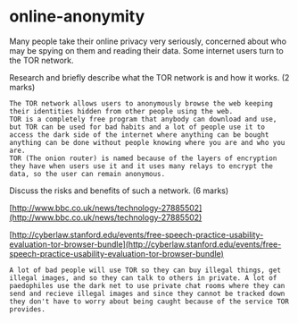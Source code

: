 online-anonymity
================

Many people take their online privacy very seriously, concerned about who may be spying on them and reading their data. Some internet users turn to the TOR network.

Research and briefly describe what the TOR network is and how it works. (2 marks)

```
The TOR network allows users to anonymously browse the web keeping their identities hidden from other people using the web.
TOR is a completely free program that anybody can download and use, but TOR can be used for bad habits and a lot of people use it to access the dark side of the internet where anything can be bought anything can be done without people knowing where you are and who you are.
TOR (The onion router) is named because of the layers of encryption they have when users use it and it uses many relays to encrypt the data, so the user can remain anonymous.
```

Discuss the risks and benefits of such a network. (6 marks)

[http://www.bbc.co.uk/news/technology-27885502](http://www.bbc.co.uk/news/technology-27885502)

[http://cyberlaw.stanford.edu/events/free-speech-practice-usability-evaluation-tor-browser-bundle](http://cyberlaw.stanford.edu/events/free-speech-practice-usability-evaluation-tor-browser-bundle)


```
A lot of bad people will use TOR so they can buy illegal things, get illegal images, and so they can talk to others in private. A lot of paedophiles use the dark net to use private chat rooms where they can send and recieve illegal images and since they cannot be tracked down they don't have to worry about being caught because of the service TOR provides.
```
